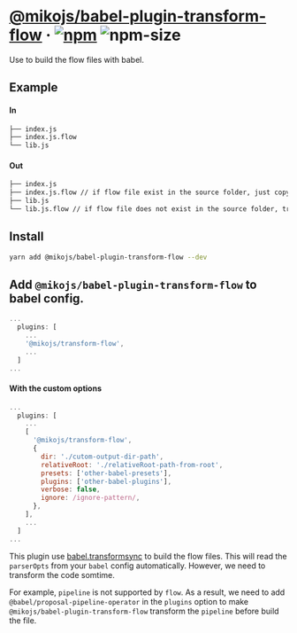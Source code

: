 # [@mikojs/babel-plugin-transform-flow][website] · <!-- badges.start -->[![npm][npm-image]][npm-link] ![npm-size][npm-size-image]

[npm-image]: https://img.shields.io/npm/v/@mikojs/babel-plugin-transform-flow.svg
[npm-link]: https://www.npmjs.com/package/@mikojs/babel-plugin-transform-flow
[npm-size-image]: https://img.shields.io/bundlephobia/minzip/@mikojs/babel-plugin-transform-flow.svg

<!-- badges.end -->

[website]: https://mikojs.github.io/core/babel-plugin-transform-flow

Use to build the flow files with babel.

## Example

#### In

```sh
├── index.js
├── index.js.flow
└── lib.js
```

#### Out

```sh
├── index.js
├── index.js.flow // if flow file exist in the source folder, just copy file to the target folder.
├── lib.js
└── lib.js.flow // if flow file does not exist in the source folder, transform the file with plugins to the target folder.
```

## Install

```sh
yarn add @mikojs/babel-plugin-transform-flow --dev
```

## Add `@mikojs/babel-plugin-transform-flow` to babel config.

```js
...
  plugins: [
    ...
    '@mikojs/transform-flow',
    ...
  ]
...
```

#### With the custom options

```js
...
  plugins: [
    ...
    [
      '@mikojs/transform-flow',
      {
        dir: './cutom-output-dir-path',
        relativeRoot: './relativeRoot-path-from-root',
        presets: ['other-babel-presets'],
        plugins: ['other-babel-plugins'],
        verbose: false,
        ignore: /ignore-pattern/,
      },
    ],
    ...
  ]
...
```

This plugin use [babel.transformsync](https://babeljs.io/docs/en/babel-core#transformsync) to build the flow files. This will read the `parserOpts` from your `babel` config automatically. However, we need to transform the code somtime.

For example, `pipeline` is not supported by `flow`. As a result, we need to add `@babel/proposal-pipeline-operator` in the `plugins` option to make `@mikojs/babel-plugin-transform-flow` transform the `pipeline` before build the file.
